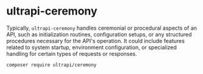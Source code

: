 # ultrapi-ceremony

Typically, `ultrapi-ceremony` handles ceremonial or procedural aspects of an API, such as initialization routines, configuration setups, or any structured procedures necessary for the API's operation. It could include features related to system startup, environment configuration, or specialized handling for certain types of requests or responses.

```bash
composer require ultrapi/ceremony
```
